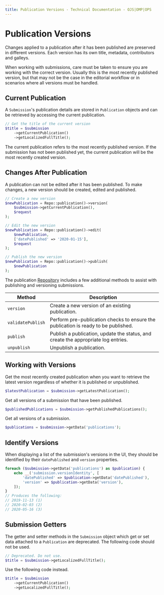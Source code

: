 ```yaml
---
title: Publication Versions - Technical Documentation - OJS|OMP|OPS
---
```


# Publication Versions

Changes applied to a publication after it has been published are preserved in different versions. Each version has its own title, metadata, contributors and galleys.

When working with submissions, care must be taken to ensure you are working with the correct version. Usually this is the most recently published version, but that may not be the case in the editorial workflow or in scenarios where all versions must be handled.

## Current Publication

A `Submission`'s publication details are stored in `Publication` objects and can be retrieved by accessing the current publication.

```php
// Get the title of the current version
$title = $submission
	->getCurrentPublication()
	->getLocalizedFullTitle();
```

The current publication refers to the most recently published version. If the submission has not been published yet, the current publication will be the most recently created version.

## Changes After Publication

A publication can not be edited after it has been published. To make changes, a new version should be created, edited and published.

```php
// Create a new version
$newPublication = Repo::publication()->version(
	$submission->getCurrentPublication(),
	$request
);

// Edit the new version
$newPublication = Repo::publication()->edit(
	$newPublication,
	['datePublished' => '2020-01-15'],
	$request
);

// Publish the new version
$newPublication = Repo::publication()->publish(
	$newPublication
);
```

The publication [Repository](./architecture-repositories) includes a few additional methods to assist with publishing and versioning submissions.

| Method | Description |
| --- | --- |
| `version` | Create a new version of an existing publication. |
| `validatePublish` | Perform pre-publication checks to ensure the publication is ready to be published. |
| `publish` | Publish a publication, update the status, and create the appropriate log entries. |
| `unpublish` | Unpublish a publication. |

## Working with Versions

Get the most recently created publication when you want to retrieve the latest version regardless of whether it is published or unpublished.

```php
$latestPublication = $submission->getLatestPublication();
```

Get all versions of a submission that have been published.

```php
$publishedPublications = $submission->getPublishedPublications();
```

Get all versions of a submission.

```php
$publications = $submission->getData('publications');
```

## Identify Versions

When displaying a list of the submission's versions in the UI, they should be identified by their `datePublished` and `version` properties.

```php
foreach ($submission->getData('publications') as $publication) {
	echo __('submission.versionIdentity', [
		'datePublished' => $publication->getData('datePublished'),
		'version' => $publication->getData('version'),
	]);
}
// Produces the following:
// 2019-11-13 (1)
// 2020-02-03 (2)
// 2020-05-16 (3)
```

## Submission Getters

The getter and setter methods in the `Submission` object which get or set data attached to a `Publication` are deprecated. The following code should not be used.

```php
// Deprecated. Do not use.
$title = $submission->getLocalizedFullTitle();
```

Use the following code instead.

```php
$title = $submission
	->getCurrentPublication()
	->getLocalizedFullTitle();
```